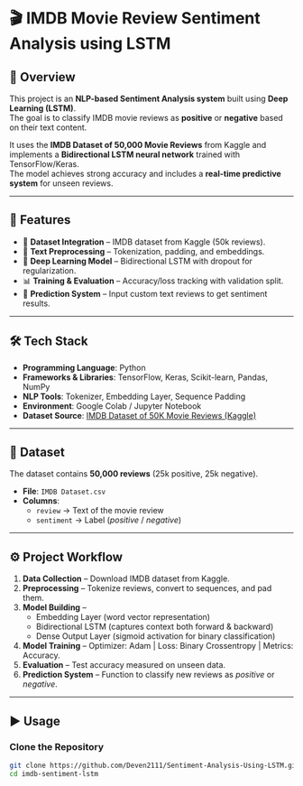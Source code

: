 # 🎬 IMDB Movie Review Sentiment Analysis using LSTM

## 📌 Overview
This project is an **NLP-based Sentiment Analysis system** built using **Deep Learning (LSTM)**.  
The goal is to classify IMDB movie reviews as **positive** or **negative** based on their text content.  

It uses the **IMDB Dataset of 50,000 Movie Reviews** from Kaggle and implements a **Bidirectional LSTM neural network** trained with TensorFlow/Keras.  
The model achieves strong accuracy and includes a **real-time predictive system** for unseen reviews.  

---

## 🚀 Features
- 📂 **Dataset Integration** – IMDB dataset from Kaggle (50k reviews).  
- 📝 **Text Preprocessing** – Tokenization, padding, and embeddings.  
- 🧠 **Deep Learning Model** – Bidirectional LSTM with dropout for regularization.  
- 📊 **Training & Evaluation** – Accuracy/loss tracking with validation split.  
- 🔮 **Prediction System** – Input custom text reviews to get sentiment results.  

---

## 🛠️ Tech Stack
- **Programming Language**: Python  
- **Frameworks & Libraries**: TensorFlow, Keras, Scikit-learn, Pandas, NumPy  
- **NLP Tools**: Tokenizer, Embedding Layer, Sequence Padding  
- **Environment**: Google Colab / Jupyter Notebook  
- **Dataset Source**: [IMDB Dataset of 50K Movie Reviews (Kaggle)](https://www.kaggle.com/datasets/lakshmi25npathi/imdb-dataset-of-50k-movie-reviews)  

---

## 📂 Dataset
The dataset contains **50,000 reviews** (25k positive, 25k negative).  
- **File**: `IMDB Dataset.csv`  
- **Columns**:  
  - `review` → Text of the movie review  
  - `sentiment` → Label (*positive* / *negative*)  

---

## ⚙️ Project Workflow
1. **Data Collection** – Download IMDB dataset from Kaggle.  
2. **Preprocessing** – Tokenize reviews, convert to sequences, and pad them.  
3. **Model Building** –  
   - Embedding Layer (word vector representation)  
   - Bidirectional LSTM (captures context both forward & backward)  
   - Dense Output Layer (sigmoid activation for binary classification)  
4. **Model Training** – Optimizer: Adam | Loss: Binary Crossentropy | Metrics: Accuracy.  
5. **Evaluation** – Test accuracy measured on unseen data.  
6. **Prediction System** – Function to classify new reviews as *positive* or *negative*.  

---

## ▶️ Usage

### Clone the Repository
```bash
git clone https://github.com/Deven2111/Sentiment-Analysis-Using-LSTM.git
cd imdb-sentiment-lstm
